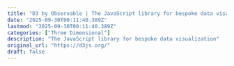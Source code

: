 ```yaml
---
title: "D3 by Observable | The JavaScript library for bespoke data visualization"
date: "2025-09-30T00:11:40.389Z"
lastmod: "2025-09-30T00:11:40.389Z"
categories: ["Three Dimensional"]
description: "The JavaScript library for bespoke data visualization"
original_url: "https://d3js.org/"
draft: false
---
```

